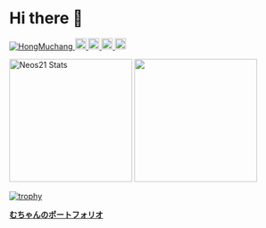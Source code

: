 # Hi there 👋

<p align="left"> 
  <a href="https://github.com/HongMuchang/HongMuchang/">
    <img src="https://komarev.com/ghpvc/?username=HongMuchang" alt="HongMuchang" />
  </a>
  <a href="https://twitter.com/HongMuchan">
    <img height="20" src="https://img.shields.io/twitter/follow/HongMuchan?label=Twitter&logo=twitter&style=flat" />
  </a>
  <a href="https://github.com/HongMuchang">
    <img height="20" src="https://img.shields.io/github/followers/HongMuchang?label=follow&logo=github&style=flat" />
  </a>
  <a href="http://qiita.com/HongMuchan">
    <img height="20" src="https://qiita-badge.apiapi.app/s/HongMuchan/posts.svg" />
  </a>
  <//qiita.com/HongMuchang">
    <img height="20" src="https://qiita-badge.apiapi.app/s/HongMuchan/contributions.svg" />
  </a>
</p>

<p align="left">
  <img height="220px" src="https://github-readme-stats.vercel.app/api?username=HongMuchang&show_icons=true&theme=vue-dark" alt="Neos21 Stats" />
  <img height="220px" src="https://github-readme-stats.vercel.app/api/top-langs/?username=HongMuchang&theme=vue-dark" />
</p>


[![trophy](https://github-profile-trophy.vercel.app/?username=HongMuchang&theme=nord&margin-w=5&margin-h=5)](https://github.com/ryo-ma/github-profile-trophy)


<p><a href="https://muchan-hongmuchang.vercel.app/"><strong>むちゃんのポートフォリオ</strong></p>
